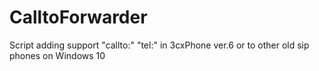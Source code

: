 # CalltoForwarder
Script adding support "callto:" "tel:"  in 3cxPhone ver.6 or to other old sip phones on Windows 10
